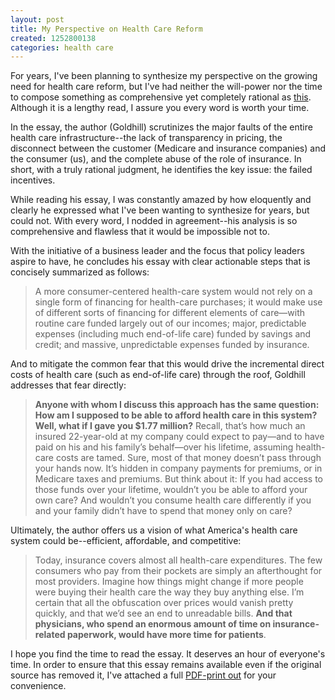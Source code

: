 ```yaml
---
layout: post
title: My Perspective on Health Care Reform
created: 1252800138
categories: health care
---
```

For years, I've been planning to synthesize my perspective on the growing need for health care reform, but I've had neither the will-power nor the time to compose something as comprehensive yet completely rational as <a href="http://www.theatlantic.com/doc/200909/health-care">this</a>. Although it is a lengthy read, I assure you every word is worth your time.

In the essay, the author (Goldhill) scrutinizes the major faults of the entire health care infrastructure--the lack of transparency in pricing, the disconnect between the customer (Medicare and insurance companies) and the consumer (us), and the complete abuse of the role of insurance. In short, with a truly rational judgment, he identifies the key issue: the failed incentives.

While reading his essay, I was constantly amazed by how eloquently and clearly he expressed what I've been wanting to synthesize for years, but could not. With every word, I nodded in agreement--his analysis is so comprehensive and flawless that it would be impossible not to.

With the initiative of a business leader and the focus that policy leaders aspire to have, he concludes his essay with clear actionable steps that is concisely summarized as follows:
<blockquote>A more consumer-centered health-care system would not rely on a single form of financing for health-care purchases; it would make use of different sorts of financing for different elements of care—with routine care funded largely out of our incomes; major, predictable expenses (including much end-of-life care) funded by savings and credit; and massive, unpredictable expenses funded by insurance.</blockquote>
And to mitigate the common fear that this would drive the incremental direct costs of health care (such as end-of-life care) through the roof, Goldhill addresses that fear directly:
<blockquote><strong>Anyone with whom I discuss this approach has the same question: How am I supposed to be able to afford health care in this system? Well, what if I gave you $1.77 million?</strong> Recall, that’s how much an insured 22-year-old at my company could expect to pay—and to have paid on his and his family’s behalf—over his lifetime, assuming health-care costs are tamed. Sure, most of that money doesn’t pass through your hands now. It’s hidden in company payments for premiums, or in Medicare taxes and premiums. But think about it: If you had access to those funds over your lifetime, wouldn’t you be able to afford your own care? And wouldn’t you consume health care differently if you and your family didn’t have to spend that money only on care?</blockquote>
Ultimately, the author offers us a vision of what America's health care system could be--efficient, affordable, and competitive:
<blockquote>Today, insurance covers almost all health-care expenditures. The few consumers who pay from their pockets are simply an afterthought for most providers. Imagine how things might change if more people were buying their health care the way they buy anything else. I’m certain that all the obfuscation over prices would vanish pretty quickly, and that we’d see an end to unreadable bills. <strong>And that physicians, who spend an enormous amount of time on insurance-related paperwork, would have more time for patients</strong>.</blockquote>
I hope you find the time to read the essay. It deserves an hour of everyone's time. In order to ensure that this essay remains available even if the original source has removed it, I've attached a full <a href="http://dailycow.org/system/files/HealthCareDavidGoldhill.pdf">PDF-print out</a> for your convenience.
